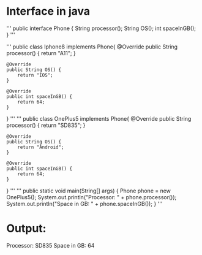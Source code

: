# Interface in java
'''
public interface Phone {
    String processor();
    String OS();
    int spaceInGB();
}
'''

'''
public class Iphone8 implements Phone{
    @Override
    public String processor() {
        return "A11";
    }

    @Override
    public String OS() {
        return "IOS";
    }

    @Override
    public int spaceInGB() {
        return 64;
    }
}
'''
'''
public class OnePlus5 implements Phone{
    @Override
    public String processor() {
        return "SD835";
    }

    @Override
    public String OS() {
        return "Android";
    }

    @Override
    public int spaceInGB() {
        return 64;
    }
}
'''
'''
public static void main(String[] args) {
    Phone phone = new OnePlus5();
    System.out.println("Processor: " + phone.processor());
    System.out.println("Space in GB: " + phone.spaceInGB());
}
'''

# Output:

Processor: SD835
Space in GB: 64

